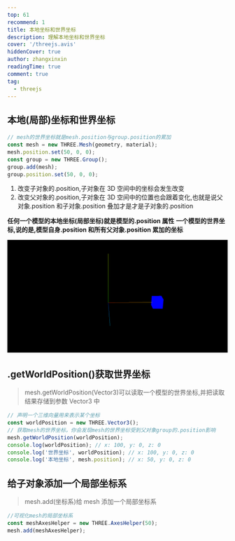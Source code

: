 ```yaml
---
top: 61
recommend: 1
title: 本地坐标和世界坐标
description: 理解本地坐标和世界坐标
cover: '/threejs.avis'
hiddenCover: true
author: zhangxinxin
readingTime: true
comment: true
tag:
  - threejs
---
```


## 本地(局部)坐标和世界坐标

```js
// mesh的世界坐标就是mesh.position与group.position的累加
const mesh = new THREE.Mesh(geometry, material);
mesh.position.set(50, 0, 0);
const group = new THREE.Group();
group.add(mesh);
group.position.set(50, 0, 0);
```

1. 改变子对象的.position,子对象在 3D 空间中的坐标会发生改变
2. 改变父对象的.position,子对象在 3D 空间中的位置也会跟着变化,也就是说父对象.position 和子对象.position 叠加才是才是子对象的.position

**任何一个模型的本地坐标(局部坐标)就是模型的.position 属性**
**一个模型的世界坐标,说的是,模型自身.position 和所有父对象.position 累加的坐标**

![](../../public/threejs/本地坐标与世界坐标1.png)

## .getWorldPosition()获取世界坐标

> mesh.getWorldPosition(Vector3)可以读取一个模型的世界坐标,并把读取结果存储到参数 Vector3 中

```js
// 声明一个三维向量用来表示某个坐标
const worldPosition = new THREE.Vector3();
// 获取mesh的世界坐标，你会发现mesh的世界坐标受到父对象group的.position影响
mesh.getWorldPosition(worldPosition);
console.log(worldPosition); // x: 100, y: 0, z: 0
console.log('世界坐标', worldPosition); // x: 100, y: 0, z: 0
console.log('本地坐标', mesh.position); // x: 50, y: 0, z: 0
```

## 给子对象添加一个局部坐标系

> mesh.add(坐标系)给 mesh 添加一个局部坐标系

```js
//可视化mesh的局部坐标系
const meshAxesHelper = new THREE.AxesHelper(50);
mesh.add(meshAxesHelper);
```
